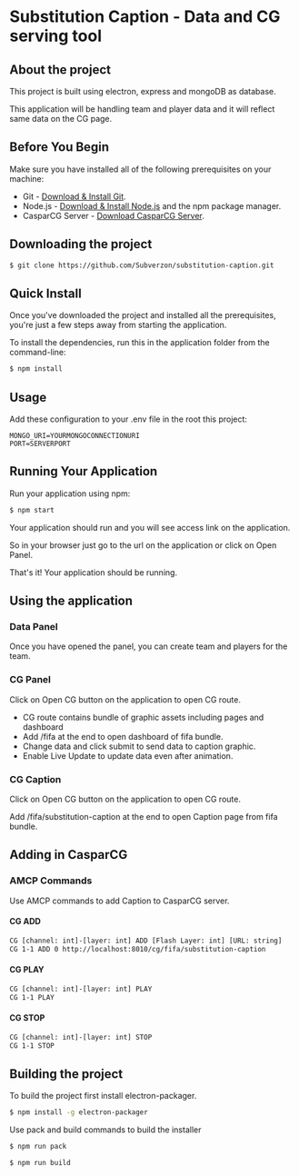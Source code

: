 # Substitution Caption - Data and CG serving tool

## About the project

This project is built using electron, express and mongoDB as database.

This application will be handling team and player data and it will reflect same data on the CG page.

## Before You Begin
Make sure you have installed all of the following prerequisites on your machine:
* Git - [Download & Install Git](https://git-scm.com/downloads).
* Node.js - [Download & Install Node.js](https://nodejs.org/en/download/) and the npm package manager.
* CasparCG Server - [Download CasparCG Server](https://casparcg.com/docs/downloads/server-client).

## Downloading the project

```bash
$ git clone https://github.com/Subverzon/substitution-caption.git
```

## Quick Install
Once you've downloaded the project and installed all the prerequisites, you're just a few steps away from starting the application.

To install the dependencies, run this in the application folder from the command-line:

```bash
$ npm install
```

## Usage
Add these configuration to your .env file in the root this project:

```shell
MONGO_URI=YOURMONGOCONNECTIONURI
PORT=SERVERPORT
```

## Running Your Application

Run your application using npm:

```bash
$ npm start
```

Your application should run and you will see access link on the application.

So in your browser just go to the url on the application or click on Open Panel.

That's it! Your application should be running.


## Using the application

### Data Panel

Once you have opened the panel, you can create team and players for the team.

### CG Panel

Click on Open CG button on the application to open CG route.

* CG route contains bundle of graphic assets including pages and dashboard
* Add /fifa at the end to open dashboard of fifa bundle.
* Change data and click submit to send data to caption graphic.
* Enable Live Update to update data even after animation.

### CG Caption

Click on Open CG button on the application to open CG route.

Add /fifa/substitution-caption at the end to open Caption page from fifa bundle.

## Adding in CasparCG

### AMCP Commands

Use AMCP commands to add Caption to CasparCG server.

#### CG ADD
```bash
CG [channel: int]-[layer: int] ADD [Flash Layer: int] [URL: string]
CG 1-1 ADD 0 http://localhost:8010/cg/fifa/substitution-caption
```

#### CG PLAY
```bash
CG [channel: int]-[layer: int] PLAY
CG 1-1 PLAY
```

#### CG STOP
```bash
CG [channel: int]-[layer: int] STOP
CG 1-1 STOP
```

## Building the project

To build the project first install electron-packager.
```bash
$ npm install -g electron-packager
```

Use pack and build commands to build the installer

```bash
$ npm run pack
```

```bash
$ npm run build
```